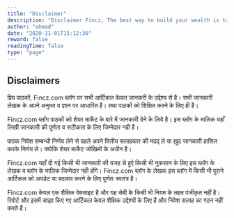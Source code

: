 ```yaml
---
title: "Disclaimer"
description: "Disclaimer Fincz, The best way to build your wealth is to invest wisely.Keep up with the latest on Personal Finance with informative blogs on Wealth, Investment, Money Management, Retirement Planning, Tax-Saving and much more."
author: "ahmad"
date: "2020-11-01T15:12:36"
reward: false
readingTime: false
type: "page"
---
```


Disclaimers
------------

प्रिय पाठकों, Fincz.com ब्लॉग पर सभी आर्टिकल केवल जानकरी के उद्देश्य से है। सभी जानकारी लेखक के अपने अनुभव व ज्ञान पर आधारित है। तथा पाठकों को शिक्षित करने के लिए ही है।  

Fincz.com ब्लॉग पाठकों को शेयर मार्केट के बारे में जानकारी देने के लिये है। इस ब्लॉग के मालिक यहाँ लिखी जानकारी की पूर्णता व सटीकता के लिए जिम्मेदार नही है। 

पाठक निवेश सम्बन्धी निर्णय लेने से पहले अपने वित्तीय सलाहकार की मदद् ले या ख़ुद जानकारी हासिल करके निर्णय ले। क्योकि शेयर मार्केट जोखिमों के अधीन है।


Fincz.com यहाँ दी गई किसी भी जानकारी की वजह से हुऐ किसी भी नुकसान के लिए इस ब्लॉग के लेखक व ब्लॉग के मालिक जिम्मेदार नही होंगे। Fincz.com ब्लॉग के लेखक इस ब्लॉग में किसी भी पुराने आर्टिकल को अपडेट या बदलाव करने के लिए पूर्णतः स्वतंत्र है।  

Fincz.com केवल एक शैक्षिक वेबसाइट है और यह सेबी के किसी भी नियम के तहत पंजीकृत नहीं है। रिपोर्ट और इसमें साझा किए गए आर्टिकल केवल शैक्षिक उद्देश्यों के लिए हैं और निवेश सलाह का गठन नहीं करते हैं।